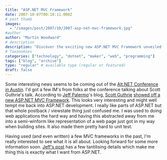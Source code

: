 ```yaml
---
title: "ASP.NET MVC Framework"
date: 2007-10-07T00:18:11.000Z
# post thumb
images:
  - "/images/post/2007/10/2007-asp-net-mvc-framework.jpg"
#author
author: "Martin Woodward"
# description
description: "Discover the exciting new ASP.NET MVC Framework unveiled at the Alt.NET Conference, promising a more intuitive development experience."
# Taxonomies
categories: ["technology", "dotnet", "maker", "web", "programming"]
tags: ["blog", "archive"]
type: "regular" # available type (regular or featured)
draft: false
---
```


Some interesting news seems to be coming out of the [Alt.NET Conference in Austin](http://www.altnetconf.com/). I'd got a few IM's from folks at the conference talking about Scott Guthrie's talk. According to [Jeff Palermo](http://codebetter.com/blogs/jeffrey.palermo/default.aspx)'s blog, [Scott Guthrie](http://weblogs.asp.net/scottgu/) [showed off a new ASP.NET MVC Framework](http://codebetter.com/blogs/jeffrey.palermo/archive/2007/10/05/altnetconf-scott-guthrie-announces-asp-net-mvc-framework-at-alt-net-conf.aspx). This looks very interesting and might well tempt me back into ASP.NET development. I really like parts of ASP.NET but that whole postback / viewstate thing just confused me. I was used to doing web applications the hard way and having this abstracted away from me into a semi-winform like representation of a web page just got in my way when building sites. It also made them pretty hard to unit test.

Having used (and even written) a few MVC frameworks in the past, I'm really interested to see what it is all about. Looking forward for some more information soon. [Jeff's post](http://codebetter.com/blogs/jeffrey.palermo/archive/2007/10/05/altnetconf-scott-guthrie-announces-asp-net-mvc-framework-at-alt-net-conf.aspx) has a few tantilising details which make me thing this is exactly what I want from ASP.NET.
